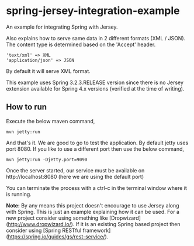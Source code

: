 spring-jersey-integration-example
=================================

An example for integrating Spring with Jersey.

Also explains how to serve same data in 2 different formats (XML / JSON).
The content type is determined based on the 'Accept' header.


    'text/xml' => XML
    'application/json' => JSON

By default it will serve XML format.

This example uses Spring 3.2.3.RELEASE version since there is no Jersey extension available for Spring 4.x versions (verified at the time of writing).

## How to run

Execute the below maven command,

    mvn jetty:run

And that's it. We are good to go to test the application. By default jetty uses port 8080.
If you like to use a different port then use the below command,

    mvn jetty:run -Djetty.port=9090

Once the server started, our service must be available on http://localhost:8080 (here we are using the default port)

You can terminate the process with a ctrl-c in the terminal window where it is running.


**Note:**
By any means this project doesn't encourage to use Jersey along with Spring. This is just an example explaining how it can be used.
For a new project consider using something like [Dropwizard] (http://www.dropwizard.io/).
If it is an existing Spring based project then consider using [Spring RESTful framework] (https://spring.io/guides/gs/rest-service/).
